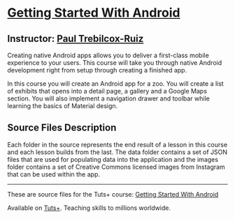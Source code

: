 # [Getting Started With Android][published url]
## Instructor: [Paul Trebilcox-Ruiz][instructor url]


Creating native Android apps allows you to deliver a first-class mobile experience to your users. This course will take you through native Android development right from setup through creating a finished app.

In this course you will create an Android app for a zoo. You will create a list of exhibits that opens into a detail page, a gallery and a Google Maps section. You will also implement a navigation drawer and toolbar while learning the basics of Material design.


## Source Files Description

Each folder in the source represents the end result of a lesson in this course and each lesson builds from the last. The data folder contains a set of JSON files that are used for populating data into the application and the images folder contains a set of Creative Commons licensed images from Instagram that can be used within the app.


------

These are source files for the Tuts+ course: [Getting Started With Android][published url]

Available on [Tuts+](https://tutsplus.com). Teaching skills to millions worldwide.

[published url]: https://code.tutsplus.com/courses/getting-started-with-android
[instructor url]: https://tutsplus.com/authors/paul-trebilcox-ruiz
